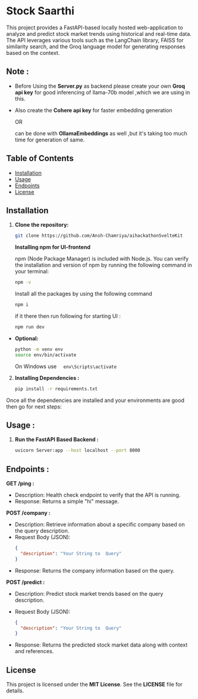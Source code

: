 # Stock Saarthi

This project provides a FastAPI-based locally hosted web-application to analyze and predict stock market trends using historical and real-time data. The API leverages various tools such as the LangChain library, FAISS for similarity search, and the Groq language model for generating responses based on the context.

## Note :

- Before Using the **Server.py** as backend please create your own **Groq api key** for good inferencing of llama-70b model ,which we are using in this.

- Also create the **Cohere api key** for faster embedding generation

  OR

  can be done with **OllamaEmbeddings** as well ,but it's taking too much time for generation of same.

## Table of Contents

- [Installation](#installation)
- [Usage](#usage)
- [Endpoints](#endpoints)
- [License](#license)

## Installation

1.  **Clone the repository:**

    ```bash
    git clone https://github.com/Ansh-Chamriya/aihackathonSvelteKit
    ```

    **Installing npm for UI-frontend**

    npm (Node Package Manager) is included with Node.js. You can verify the installation and version of npm by running the following command in your terminal:

      ```bash
      npm -v
      ```

    Install all the packages by using the following command

    ```bash
    npm i
    ```

    if it there then run following for starting UI :

    ```bash
    npm run dev
    ```

- **Optional:**

    ```bash
    python -m venv env
    source env/bin/activate
    ```

  On Windows use
  `   env\Scripts\activate
`

2. **Installing Dependencies :**

   ```bash
   pip install -r requirements.txt
   ```

Once all the dependencies are installed and your environments are good then go for next steps:

## Usage :

1. **Run the FastAPI Based Backend :**

   ```bash
   uvicorn Server:app --host localhost --port 8000
   ```

## Endpoints :

**GET /ping :**

- Description: Health check endpoint to verify that the API is running.
- Response: Returns a simple "hi" message.

**POST /company :**

- Description: Retrieve information about a specific company based on the query description.
- Request Body (JSON):
  ```json
  {
    "description": "Your String to  Query"
  }
  ```
- Response: Returns the company information based on the query.

**POST /predict :**

- Description: Predict stock market trends based on the query description.
- Request Body (JSON):

  ```json
  {
    "description": "Your String to  Query"
  }
  ```

- Response: Returns the predicted stock market data along with context and references.

## License

This project is licensed under the **MIT License**. See the **LICENSE** file for details.

